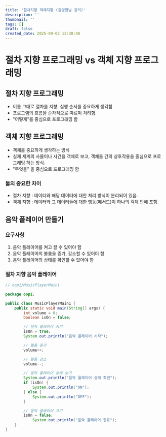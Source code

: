 ```yaml
---
title: '절차지향 객체지향 (김영한님 강의)'
description: ''
thumbnail: ''
tags: []
draft: false
created_date: 2025-09-02 12:30:48
---
```


# 절차 지향 프로그래밍 vs 객체 지향 프로그래밍

## 절차 지향 프로그래밍

- 이름 그대로 절차를 지향. 실행 순서를 중요하게 생각함
- 프로그램의 흐름을 순차적으로 따르며 처리함.
- "어떻게"를 중심으로 프로그래밍 함

## 객체 지향 프로그래밍

- 객체를 중요하게 생각하는 방식
- 실제 세계의 사물이나 사건을 객체로 보고, 객체들 간의 상호작용을 중심으로 프로그래밍 하는 방식.
- "무엇을" 을 중심으로 프로그래밍 함

### 둘의 중요한 차이

- 절차 지향 : 데이터와 해당 데이터에 대한 처리 방식이 분리되어 있음.
- 객체 지향 : 데이터와 그 데이터들에 대한 행동(메서드)이 하나의 객체 안에 포함.

## 음악 플레이어 만들기

### 요구사항

1. 음악 플레이어를 켜고 끌 수 있어야 함
2. 음악 플레이어의 볼륨을 증가, 감소할 수 있어야 함
3. 음악 플레이어의 상태를 확인할 수 있어야 함

### 절차 지향 음악 플레이어

```java
// oop1/MusicPlayerMain1

package oop1;

public class MusicPlayerMain1 {
    public static void main(String[] args) {
        int volume = 0;
        boolean isOn = false;

        // 음악 플레이어 켜기
        isOn = true;
        System.out.println("음악 플레이어 시작");

        // 볼륨 증가
        volume++;

        // 볼륨 감소
        volume--;

        // 음악 플레이어 상태 보기
        System.out.println("음악 플레이어 상태 확인");
        if (isOn) {
            System.out.println("ON");
        } else {
            System.out.println("OFF");
        }

        // 음악 플레이어 끄기
        isOn = false;
            System.out.println("음악 플레이어 종료");
    }
}
```
